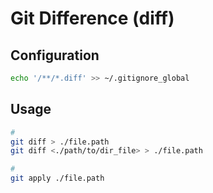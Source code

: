 # Git Difference (diff)

## Configuration

```sh
echo '/**/*.diff' >> ~/.gitignore_global
```

## Usage

```sh
#
git diff > ./file.path
git diff <./path/to/dir_file> > ./file.path

#
git apply ./file.path
```
